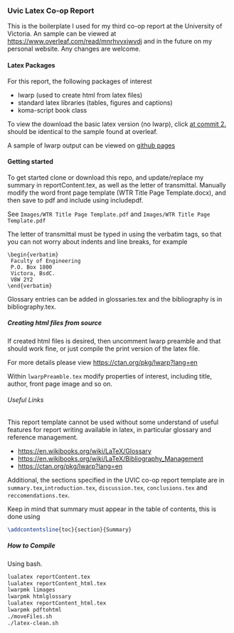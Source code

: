 ### Uvic Latex Co-op Report

This is the boilerplate I used for my third co-op report at the University of Victoria. An sample can be viewed at https://www.overleaf.com/read/mnrhvvxjwvdj and in the future on my personal website. Any changes are welcome. 

#### Latex Packages

For this report, the following packages of interest

* lwarp (used to create html from latex files)
* standard latex libraries (tables, figures and captions)
* koma-script book class

To view the download the basic latex version (no lwarp), click
[at commit 2.](https://github.com/FriendlyUser/ENGRCoopReportBoilerPlate/archive/194149a318fbc24933cebd162d1741dc8b693f42.zip]) should be identical to the sample found at overleaf.

A sample of lwarp output can be viewed on [github pages]( https://friendlyuser.github.io/ENGRCoopReportTemplate/)


#### Getting started

To get started clone or download this repo, and update/replace my summary in reportContent.tex, as well as the letter of transmittal. Manually modify the word front page template (WTR Title Page Template.docx), and then save to pdf and include using includepdf.

See `Images/WTR Title Page Template.pdf` and `Images/WTR Title Page Template.pdf`

The letter of transmittal must be typed in using the verbatim tags, so that you can not worry about indents and line breaks, for example

```
\begin{verbatim}
 Faculty of Engineering
 P.O. Box 1800
 Victora, BsdC.
 V8W 2Y2
\end{verbatim}
```
Glossary entries can be added in glossaries.tex and the bibliography is in bibliography.tex.

##### Creating html files from source
If created html files is desired, then uncomment lwarp preamble and that should work fine, or just compile the print version of the latex file.

For more details please view https://ctan.org/pkg/lwarp?lang=en

Within `lwarpPreamble.tex` modify properties of interest, including title, author, front page image and so on.

###### Useful Links

This report template cannot be used without some understand of useful features for report writing available in latex, in particular glossary and reference management.

* https://en.wikibooks.org/wiki/LaTeX/Glossary
* https://en.wikibooks.org/wiki/LaTeX/Bibliography_Management
* https://ctan.org/pkg/lwarp?lang=en

Additional, the sections specified in the UVIC co-op report template are in `summary.tex`,`introduction.tex`, `discussion.tex`, `conclusions.tex` and `reccomendations.tex`.

Keep in mind that summary must appear in the table of contents, this is done using 
```tex
\addcontentsline{toc}{section}{Summary}
```

##### How to Compile

Using bash.
```bash
lualatex reportContent.tex
lualatex reportContent_html.tex
lwarpmk limages
lwarpmk htmlglossary
lualatex reportContent_html.tex
lwarpmk pdftohtml
./moveFiles.sh
./latex-clean.sh
```

